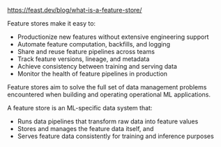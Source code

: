 
https://feast.dev/blog/what-is-a-feature-store/



Feature stores make it easy to:

- Productionize new features without extensive engineering support
- Automate feature computation, backfills, and logging
- Share and reuse feature pipelines across teams
- Track feature versions, lineage, and metadata
- Achieve consistency between training and serving data
- Monitor the health of feature pipelines in production

Feature stores aim to solve the full set of data management problems encountered when building and operating operational ML applications.

A feature store is an ML-specific data system that:

- Runs data pipelines that transform raw data into feature values
- Stores and manages the feature data itself, and
- Serves feature data consistently for training and inference purposes
